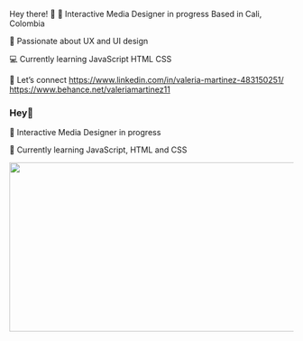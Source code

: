 Hey there! 👋
🔭 Interactive Media Designer in progress
Based in Cali, Colombia

👯 Passionate about UX and UI design

💻 Currently learning
JavaScript
HTML
CSS

🤍 Let’s connect
https://www.linkedin.com/in/valeria-martinez-483150251/
https://www.behance.net/valeriamartinez11

### Hey👋

🔭 Interactive Media Designer in progress

👯 Currently learning JavaScript, HTML and CSS

<div align="center">
  <img src="https://i.pinimg.com/originals/5d/45/0c/5d450cd11bc125fe8bd2e0214110fb36.gif" width="600" height="300"/>
</div>
